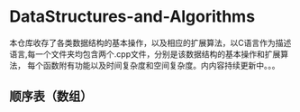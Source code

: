 # DataStructures-and-Algorithms
本仓库收存了各类数据结构的基本操作，以及相应的扩展算法，以C语言作为描述语言,每一个文件夹均包含两个.cpp文件，分别是该数据结构的基本操作和扩展算法，
每个函数附有功能以及时间复杂度和空间复杂度。内内容持续更新中。。。
## 顺序表（数组）
